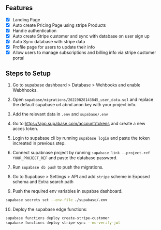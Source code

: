 ## Features

- [x] Landing Page
- [x] Auto create Pricing Page using stripe Products
- [x] Handle authentication
- [x] Auto create Stripe customer and sync with database on user sign up
- [x] Auto Sync database with stripe data
- [x] Profile page for users to update their info
- [x] Allow users to manage subscriptions and billing info via stripe customer portal

## Steps to Setup

1) Go to supabase dashboard > Database > Wehbooks and enable Webhhooks.
2) Open `supabase/migrations/20220828143845_user_data.sql` and replace the default supabase url abnd anon key with your project info.

3) Add the relevant data in `.env` and `supabase/.env`
4) Go to https://app.supabase.com/account/tokens and create a new acces token.
5) Login to supabase cli by running `supabase login` and paste the token increated in previous step.

6) Connect supabnase project by running `supabase link --project-ref YOUR_PROJECT_REF` and paste the database password.
7) Run `supabase db push` to push the migrations.
8) Go to Supabase > Settings > API and add `stripe` scheme in Exposed schema and Extra search path

9) Push the required env variables in supabse dashboard.

```bash
supabase secrets set --env-file ./supabase/.env
```

10) Deploy the supabase edge functions:

```bash
supabase functions deploy create-stripe-customer
supabase functions deploy stripe-sync --no-verify-jwt
```
